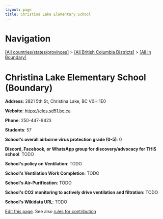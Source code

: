 ```yaml
---
layout: page
title: Christina Lake Elementary School
---
```

# Navigation

[[All countries/states/provinces]](../../..) > [[All British Columbia Districts]](../..) > [[All In Boundary]](..)

# Christina Lake Elementary School (Boundary)

**Address**: 2821 5th St, Christina Lake, BC V0H 1E0

**Website**: <https://cles.sd51.bc.ca>

**Phone**: 250-447-9423

**Students**: 57

**School's overall airborne virus protection grade (0-5)**: 0

**Discord, Facebook, or WhatsApp group for discovery/advocacy for THIS school**: TODO

**School's policy on Ventilation**: TODO

**School's Ventilation Work Completion**: TODO

**School's Air-Purification**: TODO

**School's CO2 monitoring to actively drive ventilation and filtration**: TODO

**School's Wikidata URL**: TODO


[Edit this page](https://github.com/ventilate-schools/BC/edit/main/./Boundary/Christina_Lake_Elementary_School.md). See also [rules for contribution](../../../contribution-rules/)